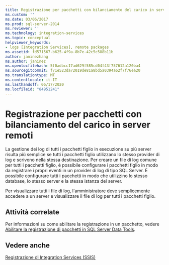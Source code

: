 ```yaml
---
title: Registrazione per pacchetti con bilanciamento del carico in server remoti | Microsoft Docs
ms.custom: ''
ms.date: 03/06/2017
ms.prod: sql-server-2014
ms.reviewer: ''
ms.technology: integration-services
ms.topic: conceptual
helpviewer_keywords:
- logs [Integration Services], remote packages
ms.assetid: fd571567-b625-4f9a-8b7e-42c5c588b11b
author: janinezhang
ms.author: janinez
ms.openlocfilehash: 5f0adbcc17ad629f585cd04f43f757612a120ba4
ms.sourcegitcommit: f71e523da72019de81a8bd5a0394a62f7f76ea20
ms.translationtype: MT
ms.contentlocale: it-IT
ms.lasthandoff: 06/17/2020
ms.locfileid: "84951241"
---
```

# <a name="logging-for-load-balanced-packages-on-remote-servers"></a>Registrazione per pacchetti con bilanciamento del carico in server remoti
  La gestione dei log di tutti i pacchetti figlio in esecuzione su più server risulta più semplice se tutti i pacchetti figlio utilizzano lo stesso provider di log e scrivono nella stessa destinazione. Per creare un file di log comune per tutti i pacchetti figlio, è possibile configurare i pacchetti figlio in modo da registrare i propri eventi in un provider di log di tipo SQL Server. È possibile configurare tutti i pacchetti in modo che utilizzino lo stesso database, lo stesso server e la stessa istanza del server.  
  
 Per visualizzare tutti i file di log, l'amministratore deve semplicemente accedere a un server e visualizzare il file di log per tutti i pacchetti figlio.  
  
## <a name="related-tasks"></a>Attività correlate  
 Per informazioni su come abilitare la registrazione in un pacchetto, vedere [Abilitare la registrazione di pacchetti in SQL Server Data Tools](../../2014/integration-services/enable-package-logging-in-sql-server-data-tools.md).  
  
## <a name="see-also"></a>Vedere anche  
 [Registrazione di Integration Services &#40;SSIS&#41;](performance/integration-services-ssis-logging.md)  
  
  
